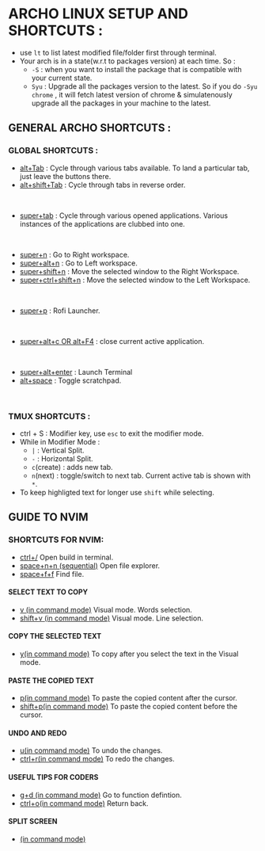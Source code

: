 # ARCHO LINUX SETUP AND SHORTCUTS : 

* use `lt` to list latest modified file/folder first through terminal. 
* Your arch is in a state(w.r.t to packages version) at each time. So : 
  * `-S` : when you want to install the package that is compatible with your current state. 
  * `Syu` : Upgrade all the packages version to the latest. So if you do `-Syu chrome` , it will fetch latest version of chrome & simulatenously upgrade all the packages in your machine to the latest. 

## GENERAL ARCHO SHORTCUTS : 

### GLOBAL SHORTCUTS : 

* <ins>alt+Tab</ins> : Cycle through various tabs available. To land a particular tab, just leave the buttons there.
* <ins>alt+shift+Tab</ins> : Cycle through tabs in reverse order. 
<br>

* <ins>super+tab</ins> : Cycle through various opened applications. Various instances of the applications are clubbed into one. 
<br>

* <ins>super+n</ins> : Go to Right workspace. 
* <ins>super+alt+n</ins> : Go to Left workspace. 
* <ins>super+shift+n</ins> : Move the selected window to the Right Workspace. 
* <ins>super+ctrl+shift+n</ins> : Move the selected window to the Left Workspace. 
<br>

* <ins>super+p</ins> : Rofi Launcher. 
<br>

* <ins>super+alt+c OR alt+F4</ins> : close current active application. 
<br>

* <ins>super+alt+enter</ins> : Launch Terminal
* <ins>alt+space</ins> : Toggle scratchpad. 
<br>

### TMUX SHORTCUTS : 

* ctrl + S : Modifier key, use `esc` to exit the modifier mode. 
* While in Modifier Mode :
  *  `|` : Vertical Split. 
  *  `-` : Horizontal Split. 
  *  `c`(create) : adds new tab. 
  *  `n`(next) : toggle/switch to next tab. Current active tab is shown with `*`. 
* To keep highligted text for longer use `shift` while selecting. 
  
  










## GUIDE TO NVIM
### SHORTCUTS FOR NVIM:
  * <ins>ctrl+/</ins> Open build in terminal.
  * <ins>space+n+n (sequential)</ins> Open file explorer.
  * <ins>space+f+f</ins>  Find file.
  #### SELECT TEXT TO COPY
  * <ins>v (in command mode)</ins> Visual mode. Words selection.
  * <ins>shift+v (in command mode)</ins> Visual mode. Line selection.
  #### COPY THE SELECTED TEXT
  * <ins>y(in command mode)</ins> To copy after you select the text in the Visual mode.
  #### PASTE THE COPIED TEXT  
  * <ins>p(in command mode)</ins> To paste the copied content after the cursor.
  * <ins>shift+p(in command mode)</ins> To paste the copied content before the cursor.
  #### UNDO AND REDO
  * <ins>u(in command mode)</ins> To undo the changes.
  * <ins>ctrl+r(in command mode)</ins> To redo the changes.
  #### USEFUL TIPS FOR CODERS
  * <ins>g+d (in command mode)</ins> Go to function defintion.
  * <ins>ctrl+o(in command mode)</ins> Return back.
  #### SPLIT SCREEN
  * <ins>(in command mode)</ins>
  
  

